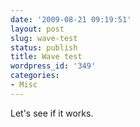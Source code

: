 ```yaml
---
date: '2009-08-21 09:19:51'
layout: post
slug: wave-test
status: publish
title: Wave test
wordpress_id: '349'
categories:
- Misc
---
```


Let's see if it works.


  
  
    


  

